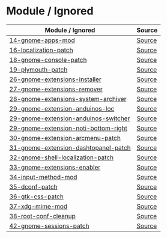 

# Module / Ignored

| Module / Ignored | Source |
| ---------------- | ------ |
| [14-gnome-apps-mod](https://github.com/samwhelp/anduinos-iso-builder-remix-kde-plasma/tree/main/asset/template/src/mods/14-gnome-apps-mod) | [Source](https://github.com/Anduin2017/AnduinOS/blob/1.3/src/mods/14-gnome-apps-mod) |
| [16-localization-patch](https://github.com/samwhelp/anduinos-iso-builder-remix-kde-plasma/tree/main/asset/template/src/mods/16-localization-patch) | [Source](https://github.com/Anduin2017/AnduinOS/tree/1.3/src/mods/16-localization-patch) |
| [18-gnome-console-patch](https://github.com/samwhelp/anduinos-iso-builder-remix-kde-plasma/tree/main/asset/template/src/mods/18-gnome-console-patch) | [Source](https://github.com/Anduin2017/AnduinOS/tree/1.3/src/mods/18-gnome-console-patch) |
| [19-plymouth-patch](https://github.com/samwhelp/anduinos-iso-builder-remix-kde-plasma/tree/main/asset/template/src/mods/19-plymouth-patch) | [Source](https://github.com/Anduin2017/AnduinOS/tree/1.3/src/mods/19-plymouth-patch) |
| [26-gnome-extensions-installer](https://github.com/samwhelp/anduinos-iso-builder-remix-kde-plasma/tree/main/asset/template/src/mods/26-gnome-extensions-installer) | [Source](https://github.com/Anduin2017/AnduinOS/tree/1.3/src/mods/26-gnome-extensions-installer) |
| [27-gnome-extensions-remover](https://github.com/samwhelp/anduinos-iso-builder-remix-kde-plasma/tree/main/asset/template/src/mods/27-gnome-extensions-remover) | [Source](https://github.com/Anduin2017/AnduinOS/tree/1.3/src/mods/27-gnome-extensions-remover) |
| [28-gnome-extensions-system-archiver](https://github.com/samwhelp/anduinos-iso-builder-remix-kde-plasma/tree/main/asset/template/src/mods/28-gnome-extensions-system-archiver) | [Source](https://github.com/Anduin2017/AnduinOS/tree/1.3/src/mods/28-gnome-extensions-system-archiver) |
| [29-gnome-extension-anduinos-loc](https://github.com/samwhelp/anduinos-iso-builder-remix-kde-plasma/tree/main/asset/template/src/mods/29-gnome-extension-anduinos-loc) | [Source](https://github.com/Anduin2017/AnduinOS/tree/1.3/src/mods/29-gnome-extension-anduinos-loc) |
| [29-gnome-extension-anduinos-switcher](https://github.com/samwhelp/anduinos-iso-builder-remix-kde-plasma/tree/main/asset/template/src/mods/29-gnome-extension-anduinos-switcher) | [Source](https://github.com/Anduin2017/AnduinOS/tree/1.3/src/mods/29-gnome-extension-anduinos-switcher) |
| [29-gnome-extension-noti-bottom-right](https://github.com/samwhelp/anduinos-iso-builder-remix-kde-plasma/tree/main/asset/template/src/mods/29-gnome-extension-noti-bottom-right) | [Source](https://github.com/Anduin2017/AnduinOS/tree/1.3/src/mods/29-gnome-extension-noti-bottom-right) |
| [30-gnome-extension-arcmenu-patch](https://github.com/samwhelp/anduinos-iso-builder-remix-kde-plasma/tree/main/asset/template/src/mods/30-gnome-extension-arcmenu-patch) | [Source](https://github.com/Anduin2017/AnduinOS/tree/1.3/src/mods/30-gnome-extension-arcmenu-patch) |
| [31-gnome-extension-dashtopanel-patch](https://github.com/samwhelp/anduinos-iso-builder-remix-kde-plasma/tree/main/asset/template/src/mods/31-gnome-extension-dashtopanel-patch) | [Source](https://github.com/Anduin2017/AnduinOS/tree/1.3/src/mods/31-gnome-extension-dashtopanel-patch) |
| [32-gnome-shell-localization-patch](https://github.com/samwhelp/anduinos-iso-builder-remix-kde-plasma/tree/main/asset/template/src/mods/32-gnome-shell-localization-patch) | [Source](https://github.com/Anduin2017/AnduinOS/tree/1.3/src/mods/32-gnome-shell-localization-patch) |
| [33-gnome-extensions-enabler](https://github.com/samwhelp/anduinos-iso-builder-remix-kde-plasma/tree/main/asset/template/src/mods/33-gnome-extensions-enabler) | [Source](https://github.com/Anduin2017/AnduinOS/tree/1.3/src/mods/33-gnome-extensions-enabler) |
| [34-input-method-mod](https://github.com/samwhelp/anduinos-iso-builder-remix-kde-plasma/tree/main/asset/template/src/mods/34-input-method-mod) | [Source](https://github.com/Anduin2017/AnduinOS/tree/1.3/src/mods/34-input-method-mod) |
| [35-dconf-patch](https://github.com/samwhelp/anduinos-iso-builder-remix-kde-plasma/tree/main/asset/template/src/mods/35-dconf-patch) | [Source](https://github.com/Anduin2017/AnduinOS/tree/1.3/src/mods/35-dconf-patch) |
| [36-gtk-css-patch](https://github.com/samwhelp/anduinos-iso-builder-remix-kde-plasma/tree/main/asset/template/src/mods/36-gtk-css-patch) | [Source](https://github.com/Anduin2017/AnduinOS/tree/1.3/src/mods/36-gtk-css-patch) |
| [37-xdg-mime-mod](https://github.com/samwhelp/anduinos-iso-builder-remix-kde-plasma/tree/main/asset/template/src/mods/37-xdg-mime-mod) | [Source](https://github.com/Anduin2017/AnduinOS/tree/1.3/src/mods/37-xdg-mime-mod) |
| [38-root-conf-cleanup](https://github.com/samwhelp/anduinos-iso-builder-remix-kde-plasma/tree/main/asset/template/src/mods/38-root-conf-cleanup) | [Source](https://github.com/Anduin2017/AnduinOS/tree/1.3/src/mods/38-root-conf-cleanup) |
| [42-gnome-sessions-patch](https://github.com/samwhelp/anduinos-iso-builder-remix-kde-plasma/tree/main/asset/template/src/mods/42-gnome-sessions-patch) | [Source](https://github.com/Anduin2017/AnduinOS/tree/1.3/src/mods/42-gnome-sessions-patch) |
